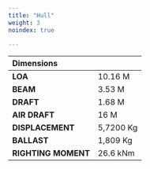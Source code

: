 ```yaml
---
title: "Hull"
weight: 3
noindex: true

---
```

|Dimensions||
|:---|---
|**LOA**| 10.16 M 
|**BEAM**| 3.53 M 
|**DRAFT**| 1.68 M 
|**AIR DRAFT**| 16 M
|**DISPLACEMENT**| 5,7200 Kg
|**BALLAST**| 1,809 Kg
|**RIGHTING MOMENT**| 26.6 kNm